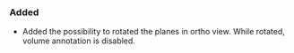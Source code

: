 ### Added
- Added the possibility to rotated the planes in ortho view. While rotated, volume annotation is disabled.